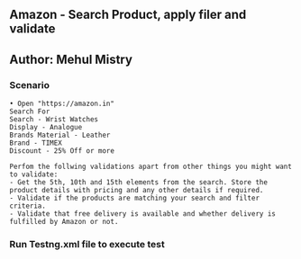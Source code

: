 ## Amazon - Search Product, apply filer and validate
## Author: Mehul Mistry

### Scenario

    • Open "https://amazon.in"
    Search For
    Search - Wrist Watches
    Display - Analogue
    Brands Material - Leather
    Brand - TIMEX
    Discount - 25% Off or more

    Perfom the follwing validations apart from other things you might want to validate:
    - Get the 5th, 10th and 15th elements from the search. Store the product details with pricing and any other details if required.
    - Validate if the products are matching your search and filter criteria.
    - Validate that free delivery is available and whether delivery is fulfilled by Amazon or not.

### Run Testng.xml file to execute test 
